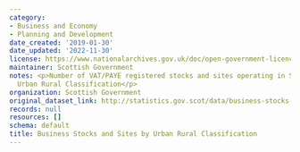 ```yaml
---
category:
- Business and Economy
- Planning and Development
date_created: '2019-01-30'
date_updated: '2022-11-30'
license: https://www.nationalarchives.gov.uk/doc/open-government-licence/version/3/
maintainer: Scottish Government
notes: <p>Number of VAT/PAYE registered stocks and sites operating in Scotland by
  Urban Rural Classification</p>
organization: Scottish Government
original_dataset_link: http://statistics.gov.scot/data/business-stocks-and-sites-by-urban-rural-classification
records: null
resources: []
schema: default
title: Business Stocks and Sites by Urban Rural Classification
---
```

